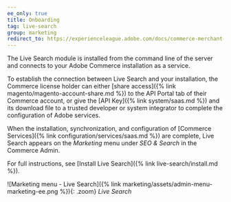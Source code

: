 ```yaml
---
ee_only: true
title: Onboarding
tag: live-search
group: marketing
redirect_to: https://experienceleague.adobe.com/docs/commerce-merchant-services/live-search/onboard/onboarding-overview.html
---
```


The Live Search module is installed from the command line of the server and connects to your Adobe Commerce installation as a service.

To establish the connection between Live Search and your installation, the Commerce license holder can either [share access]({% link magento/magento-account-share.md %}) to the API Portal tab of their Commerce account, or give the [API Key]({% link system/saas.md %}) and its download file to a trusted developer or system integrator to complete the configuration of Adobe services.

When the installation, synchronization, and configuration of [Commerce Services]({% link configuration/services/saas.md %}) are complete, Live Search appears on the _Marketing_ menu under _SEO & Search_ in the Commerce Admin.

For full instructions, see [Install Live Search]({% link live-search/install.md %}).

![Marketing menu - Live Search]({% link marketing/assets/admin-menu-marketing-ee.png %}){: .zoom}
_Live Search_
